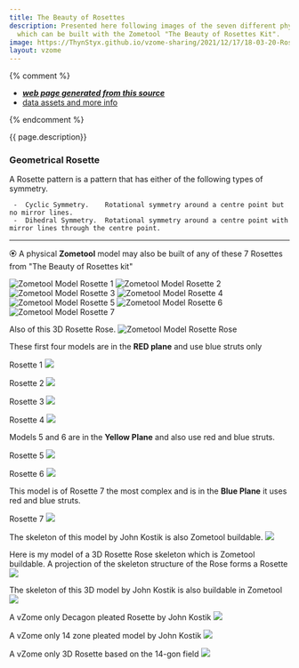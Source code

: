 ```yaml
---
title: The Beauty of Rosettes
description: Presented here following images of the seven different physical Zometool rosette models are 7 interactive vZome models
  which can be built with the Zometool "The Beauty of Rosettes Kit".    Some additional vZome Rosettes are also included.
image: https://ThynStyx.github.io/vzome-sharing/2021/12/17/18-03-20-Rosette/Rosette.png
layout: vzome
---
```

{% comment %}
 - [***web page generated from this source***][post]
 - [data assets and more info][github]

[post]: <https://ThynStyx.github.io/vzome-sharing/2021/12/17/Rosette-18-03-20.html>
[github]: <https://github.com/ThynStyx/vzome-sharing/tree/main/2021/12/17/18-03-20-Rosette/>
{% endcomment %}

{{ page.description}}  
### Geometrical Rosette  
A Rosette pattern is a pattern that has either of the following types of symmetry.

     -  Cyclic Symmetry.    Rotational symmetry around a centre point but no mirror lines.
     -  Dihedral Symmetry.  Rotational symmetry around a centre point with mirror lines through the centre point. 
 
 ---    
 :rosette: A physical **Zometool** model may also be built of any of these 7 Rosettes from "The Beauty of Rosettes kit"

![Zometool Model Rosette 1](https://ThynStyx.github.io/vzome-sharing/2021/12/17/18-03-20-Rosette/Rosette%201.jpg)
![Zometool Model Rosette 2](https://ThynStyx.github.io/vzome-sharing/2021/12/17/18-03-20-Rosette/Rosette%202.jpg)
![Zometool Model Rosette 3](https://ThynStyx.github.io/vzome-sharing/2021/12/17/18-03-20-Rosette/Rosette%203.jpg)
![Zometool Model Rosette 4](https://ThynStyx.github.io/vzome-sharing/2021/12/17/18-03-20-Rosette/Rosette%204.jpg)
![Zometool Model Rosette 5](https://ThynStyx.github.io/vzome-sharing/2021/12/17/18-03-20-Rosette/Rosette%205.jpg)
![Zometool Model Rosette 6](https://ThynStyx.github.io/vzome-sharing/2021/12/17/18-03-20-Rosette/Rosette%206.jpg)
![Zometool Model Rosette 7](https://ThynStyx.github.io/vzome-sharing/2021/12/17/18-03-20-Rosette/Zometool-Rosette.jpg)

Also of this 3D Rosette Rose.
![Zometool Model Rosette Rose](https://ThynStyx.github.io/vzome-sharing/2021/12/17/18-03-20-Rosette/Rose_Rosette.jpg)

These first four models are in the **RED plane**  and use blue struts only

Rosette 1
<vzome-viewer style="width: 100%; height: 65vh;"
       src="https://ThynStyx.github.io/vzome-sharing/2021/12/26/11-47-56-Rosette 1/Rosette 1.vZome" >
  <img src="https://ThynStyx.github.io/vzome-sharing/2021/12/26/11-47-56-Rosette 1/Rosette 1.png" />
</vzome-viewer>

Rosette 2
<vzome-viewer style="width: 100%; height: 65vh;"
       src="https://ThynStyx.github.io/vzome-sharing/2021/12/26/11-45-35-Rosette 2/Rosette 2.vZome" >
  <img src="https://ThynStyx.github.io/vzome-sharing/2021/12/26/11-45-35-Rosette 2/Rosette 2.png" />
</vzome-viewer>

Rosette 3
<vzome-viewer style="width: 100%; height: 65vh;"
       src="https://ThynStyx.github.io/vzome-sharing/2021/12/24/22-53-29-Rosette 3/Rosette 3.vZome" >
  <img src="https://ThynStyx.github.io/vzome-sharing/2021/12/24/22-53-29-Rosette 3/Rosette 3.png" />
</vzome-viewer>

Rosette 4
<vzome-viewer style="width: 100%; height: 65vh;"
       src="https://ThynStyx.github.io/vzome-sharing/2021/12/24/22-24-11-Rosette 4/Rosette 4.vZome" >
  <img src="https://ThynStyx.github.io/vzome-sharing/2021/12/24/22-24-11-Rosette 4/Rosette 4.png" />
</vzome-viewer>

Models 5 and 6 are in the **Yellow Plane** and also use red and blue struts.

Rosette 5
<vzome-viewer style="width: 100%; height: 65vh;"
       src="https://ThynStyx.github.io/vzome-sharing/2021/12/26/14-49-50-Rosette 5/Rosette 5.vZome" >
  <img src="https://ThynStyx.github.io/vzome-sharing/2021/12/26/14-49-50-Rosette 5/Rosette 5.png" />
</vzome-viewer>

Rosette 6
<vzome-viewer style="width: 100%; height: 65vh;"
       src="https://ThynStyx.github.io/vzome-sharing/2021/12/26/14-45-04-Rosette 6/Rosette 6.vZome" >
  <img src="https://ThynStyx.github.io/vzome-sharing/2021/12/26/14-45-04-Rosette 6/Rosette 6.png" />
</vzome-viewer>

This model is of Rosette 7 the most complex and is in the **Blue Plane** it uses red and blue struts.  

Rosette 7
<vzome-viewer style="width: 100%; height: 65vh;"                   
       src="https://ThynStyx.github.io/vzome-sharing/2021/12/17/18-03-20-Rosette/Rosette.vZome" >
  <img src="https://ThynStyx.github.io/vzome-sharing/2021/12/17/18-03-20-Rosette/Rosette.png" />
</vzome-viewer>

The skeleton of this model by John Kostik is also Zometool buildable.
<vzome-viewer style="width: 100%; height: 65vh;"
       src="https://ThynStyx.github.io/vzome-sharing/2022/01/15/12-41-42-Green-yellow-pleated-rosette/Green-yellow-pleated-rosette.vZome" >
  <img src="https://ThynStyx.github.io/vzome-sharing/2022/01/15/12-41-42-Green-yellow-pleated-rosette/Green-yellow-pleated-rosette.png" />
  
 Here is my model of a 3D Rosette Rose skeleton which is Zometool buildable.  A projection of the skeleton structure of the Rose forms a Rosette
<vzome-viewer style="width: 100%; height: 65vh;"
       src="https://ThynStyx.github.io/vzome-sharing/2022/01/11/13-49-37-Rosette-Rose-and-stand/Rosette-Rose-and-stand.vZome" >
  <img src="https://ThynStyx.github.io/vzome-sharing/2022/01/11/13-49-37-Rosette-Rose-and-stand/Rosette-Rose-and-stand.png" />
</vzome-viewer>
 
  The skeleton of this 3D model by John Kostik is also buildable in Zometool
</vzome-viewer>
<vzome-viewer style="width: 100%; height: 65vh;"
       src="https://ThynStyx.github.io/vzome-sharing/2022/01/15/13-39-51-Three-fold-flower/Three-fold-flower.vZome" >
  <img src="https://ThynStyx.github.io/vzome-sharing/2022/01/15/13-39-51-Three-fold-flower/Three-fold-flower.png" />
</vzome-viewer>

A vZome only Decagon pleated Rosette by John Kostik
<vzome-viewer style="width: 100%; height: 65vh;"
       src="https://ThynStyx.github.io/vzome-sharing/2022/01/15/15-04-39-Decagon-pleated-rosette/Decagon-pleated-rosette.vZome" >
  <img src="https://ThynStyx.github.io/vzome-sharing/2022/01/15/15-04-39-Decagon-pleated-rosette/Decagon-pleated-rosette.png" />
</vzome-viewer>

A vZome only 14 zone pleated model by John Kostik
<vzome-viewer style="width: 100%; height: 65vh;"
       src="https://ThynStyx.github.io/vzome-sharing/2022/01/15/14-21-14-14 zone pleated/14 zone pleated.vZome" >
  <img src="https://ThynStyx.github.io/vzome-sharing/2022/01/15/14-21-14-14 zone pleated/14 zone pleated.png" />
</vzome-viewer>

A vZome only 3D Rosette based on the 14-gon field
<vzome-viewer style="width: 100%; height: 65vh;"
       src="https://ThynStyx.github.io/vzome-sharing/2022/01/15/13-59-06-14-gon-Rosette-JK-3D-JH/14-gon-Rosette-JK-3D-JH.vZome" >
  <img src="https://ThynStyx.github.io/vzome-sharing/2022/01/15/13-59-06-14-gon-Rosette-JK-3D-JH/14-gon-Rosette-JK-3D-JH.png" />
</vzome-viewer>
